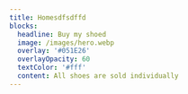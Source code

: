 ```yaml
---
title: Homesdfsdffd
blocks:
  headline: Buy my shoed
  image: /images/hero.webp
  overlay: '#051E26'
  overlayOpacity: 60
  textColor: '#fff'
  content: All shoes are sold individually
---
```

